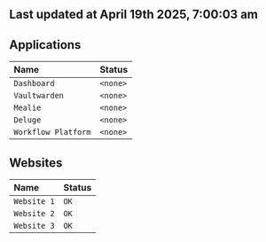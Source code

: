 ## Last updated at April 19th 2025, 7:00:03 am

## Applications

| Name                | Status|
| :------------------ | :---- |
| `Dashboard`         | `<none>`  |
| `Vaultwarden`       | `<none>`  |
| `Mealie`            | `<none>`  |
| `Deluge`            | `<none>`  |
| `Workflow Platform` | `<none>`  |

## Websites

| Name                | Status|
| :------------------ | :---- |
| `Website 1`         | `OK`  |
| `Website 2`         | `OK`  |
| `Website 3`         | `OK`  | 